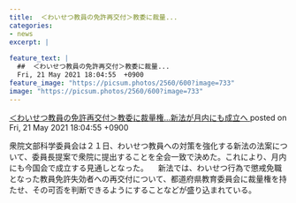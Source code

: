 ```yaml
---
title:  ＜わいせつ教員の免許再交付＞教委に裁量...
categories:
- news
excerpt: |
  
feature_text: |
  ##  ＜わいせつ教員の免許再交付＞教委に裁量...
  Fri, 21 May 2021 18:04:55  +0900
feature_image: "https://picsum.photos/2560/600?image=733"
image: "https://picsum.photos/2560/600?image=733"
---
```


[ ＜わいせつ教員の免許再交付＞教委に裁量権…新法が月内にも成立へ  ](https://asahi.5ch.net/test/read.cgi/newsplus/1621587895/)
posted on Fri, 21 May 2021 18:04:55  +0900

<!--more-->

衆院文部科学委員会は２１日、わいせつ教員への対策を強化する新法の法案について、委員長提案で衆院に提出することを全会一致で決めた。これにより、月内にも今国会で成立する見通しとなった。 　新法では、わいせつ行為で懲戒免職となった教員免許失効者への再交付について、都道府県教育委員会に裁量権を持たせ、その可否を判断できるようにすることなどが盛り込まれている。
